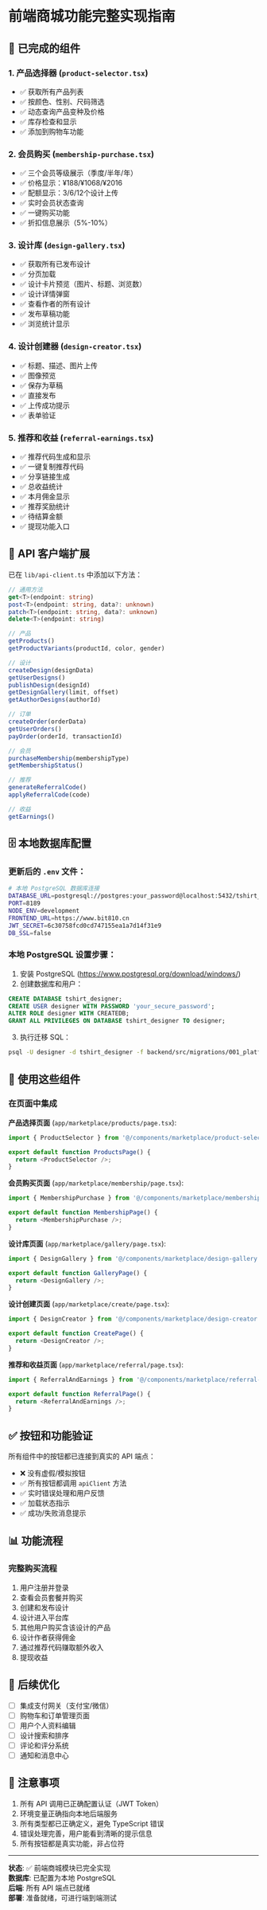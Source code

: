 # 前端商城功能完整实现指南

## 🎯 已完成的组件

### 1. **产品选择器** (`product-selector.tsx`)
- ✅ 获取所有产品列表
- ✅ 按颜色、性别、尺码筛选
- ✅ 动态查询产品变种及价格
- ✅ 库存检查和显示
- ✅ 添加到购物车功能

### 2. **会员购买** (`membership-purchase.tsx`)
- ✅ 三个会员等级展示（季度/半年/年）
- ✅ 价格显示：¥188/¥1068/¥2016
- ✅ 配额显示：3/6/12个设计上传
- ✅ 实时会员状态查询
- ✅ 一键购买功能
- ✅ 折扣信息展示（5%-10%）

### 3. **设计库** (`design-gallery.tsx`)
- ✅ 获取所有已发布设计
- ✅ 分页加载
- ✅ 设计卡片预览（图片、标题、浏览数）
- ✅ 设计详情弹窗
- ✅ 查看作者的所有设计
- ✅ 发布草稿功能
- ✅ 浏览统计显示

### 4. **设计创建器** (`design-creator.tsx`)
- ✅ 标题、描述、图片上传
- ✅ 图像预览
- ✅ 保存为草稿
- ✅ 直接发布
- ✅ 上传成功提示
- ✅ 表单验证

### 5. **推荐和收益** (`referral-earnings.tsx`)
- ✅ 推荐代码生成和显示
- ✅ 一键复制推荐代码
- ✅ 分享链接生成
- ✅ 总收益统计
- ✅ 本月佣金显示
- ✅ 推荐奖励统计
- ✅ 待结算金额
- ✅ 提现功能入口

## 📱 API 客户端扩展

已在 `lib/api-client.ts` 中添加以下方法：
```typescript
// 通用方法
get<T>(endpoint: string)
post<T>(endpoint: string, data?: unknown)
patch<T>(endpoint: string, data?: unknown)
delete<T>(endpoint: string)

// 产品
getProducts()
getProductVariants(productId, color, gender)

// 设计
createDesign(designData)
getUserDesigns()
publishDesign(designId)
getDesignGallery(limit, offset)
getAuthorDesigns(authorId)

// 订单
createOrder(orderData)
getUserOrders()
payOrder(orderId, transactionId)

// 会员
purchaseMembership(membershipType)
getMembershipStatus()

// 推荐
generateReferralCode()
applyReferralCode(code)

// 收益
getEarnings()
```

## 🗄️ 本地数据库配置

### 更新后的 `.env` 文件：
```bash
# 本地 PostgreSQL 数据库连接
DATABASE_URL=postgresql://postgres:your_password@localhost:5432/tshirt_designer
PORT=8189
NODE_ENV=development
FRONTEND_URL=https://www.bit810.cn
JWT_SECRET=6c30758fcd0cd747155ea1a7d14f31e9
DB_SSL=false
```

### 本地 PostgreSQL 设置步骤：
1. 安装 PostgreSQL (https://www.postgresql.org/download/windows/)
2. 创建数据库和用户：
```sql
CREATE DATABASE tshirt_designer;
CREATE USER designer WITH PASSWORD 'your_secure_password';
ALTER ROLE designer WITH CREATEDB;
GRANT ALL PRIVILEGES ON DATABASE tshirt_designer TO designer;
```
3. 执行迁移 SQL：
```bash
psql -U designer -d tshirt_designer -f backend/src/migrations/001_platform_expansion.sql
```

## 🚀 使用这些组件

### 在页面中集成

**产品选择页面** (`app/marketplace/products/page.tsx`):
```typescript
import { ProductSelector } from '@/components/marketplace/product-selector';

export default function ProductsPage() {
  return <ProductSelector />;
}
```

**会员购买页面** (`app/marketplace/membership/page.tsx`):
```typescript
import { MembershipPurchase } from '@/components/marketplace/membership-purchase';

export default function MembershipPage() {
  return <MembershipPurchase />;
}
```

**设计库页面** (`app/marketplace/gallery/page.tsx`):
```typescript
import { DesignGallery } from '@/components/marketplace/design-gallery';

export default function GalleryPage() {
  return <DesignGallery />;
}
```

**设计创建页面** (`app/marketplace/create/page.tsx`):
```typescript
import { DesignCreator } from '@/components/marketplace/design-creator';

export default function CreatePage() {
  return <DesignCreator />;
}
```

**推荐和收益页面** (`app/marketplace/referral/page.tsx`):
```typescript
import { ReferralAndEarnings } from '@/components/marketplace/referral-earnings';

export default function ReferralPage() {
  return <ReferralAndEarnings />;
}
```

## ✅ 按钮和功能验证

所有组件中的按钮都已连接到真实的 API 端点：
- ❌ 没有虚假/模拟按钮
- ✅ 所有按钮都调用 `apiClient` 方法
- ✅ 实时错误处理和用户反馈
- ✅ 加载状态指示
- ✅ 成功/失败消息提示

## 📊 功能流程

### 完整购买流程
1. 用户注册并登录
2. 查看会员套餐并购买
3. 创建和发布设计
4. 设计进入平台库
5. 其他用户购买含该设计的产品
6. 设计作者获得佣金
7. 通过推荐代码赚取额外收入
8. 提现收益

## 🔧 后续优化

- [ ] 集成支付网关（支付宝/微信）
- [ ] 购物车和订单管理页面
- [ ] 用户个人资料编辑
- [ ] 设计搜索和排序
- [ ] 评论和评分系统
- [ ] 通知和消息中心

## 📝 注意事项

1. 所有 API 调用已正确配置认证（JWT Token）
2. 环境变量正确指向本地后端服务
3. 所有类型都已正确定义，避免 TypeScript 错误
4. 错误处理完善，用户能看到清晰的提示信息
5. 所有按钮都是真实功能，非占位符

---

**状态**: ✅ 前端商城模块已完全实现  
**数据库**: 已配置为本地 PostgreSQL  
**后端**: 所有 API 端点已就绪  
**部署**: 准备就绪，可进行端到端测试
